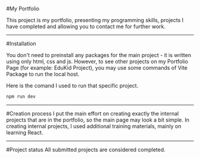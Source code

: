 #My Portfolio

This project is my portfolio, presenting my programming skills, projects I have completed and allowing you to contact me for further work.

---

#Installation

You don't need to preinstall any packages for the main project - it is written using only html, css and js. However, to see other projects on my Portfolio Page (for example: EduKid Project), you may use some commands of Vite Package to run the local host.

Here is the comand I used to run that specific project.

```bash
npm run dev
```

---

#Creation process
I put the main effort on creating exactly the internal projects that are in the portfolio, so the main page may look a bit simple. In creating internal projects, I used additional training materials, mainly on learning React.

---

#Project status
All submitted projects are considered completed.
